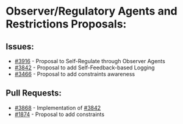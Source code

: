 # Observer/Regulatory Agents and Restrictions Proposals:
## Issues:
- [#3916][3916] - Proposal to Self-Regulate through Observer Agents
- [#3842][3842] - Proposal to add Self-Feedback-based Logging
- [#3466][3466] - Proposal to add constraints awareness

## Pull Requests:
- [#3868][3868] - Implementation of [#3842][3842]
- [#1874][1874] - Proposal to add constraints

[1874]:https://github.com/Significant-Gravitas/Auto-GPT/pull/1874
[3466]:https://github.com/Significant-Gravitas/Auto-GPT/pull/3466
[3842]:https://github.com/Significant-Gravitas/Auto-GPT/issues/3842
[3868]:https://github.com/Significant-Gravitas/Auto-GPT/pull/3868
[3916]:https://github.com/Significant-Gravitas/Auto-GPT/issues/3916